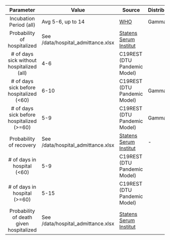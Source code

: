 |                 Parameter                 | Value                              | Source                                                                                                                          | Distribution |
|:-----------------------------------------:|------------------------------------|---------------------------------------------------------------------------------------------------------------------------------|--------------|
| Incubation Period (all)                   | Avg 5-6, up to 14                  | [WHO](https://www.who.int/docs/default-source/coronaviruse/situation-reports/20200402-sitrep-73-covid-19.pdf?sfvrsn=5ae25bc7_6) | Gamma        |
| Probability of hospitalized               | See /data/hospital_admittance.xlsx | [Statens Serum Institut](https://www.ssi.dk/sygdomme-beredskab-og-forskning/sygdomsovervaagning/c/covid19-overvaagning)         |              |
| # of days sick without hospitalized (all) | 4-6                                | C19REST (DTU Pandemic Model)                                                                                                    |              |
| # of days sick before hospitalized (<60)  | 6-10                               | C19REST (DTU Pandemic Model)                                                                                                    | Gamma        |
| # of days sick before hospitalized (>=60) | 5-9                                | C19REST (DTU Pandemic Model)                                                                                                    | Gamma        |
| Probability of recovery                   | See /data/hospital_admittance.xlsx | [Statens Serum Institut](https://www.ssi.dk/sygdomme-beredskab-og-forskning/sygdomsovervaagning/c/covid19-overvaagning)         | -            |
| # of days in hospital (<60)               | 5-9                                | C19REST (DTU Pandemic Model)                                                                                                    |              |
| # of days in hospital (>=60)              | 5-15                               | C19REST (DTU Pandemic Model)                                                                                                    |              |
| Probability of death given hospitalized   | See /data/hospital_admittance.xlsx | [Statens Serum Institut](https://www.ssi.dk/sygdomme-beredskab-og-forskning/sygdomsovervaagning/c/covid19-overvaagning)         |              |
